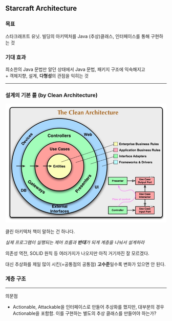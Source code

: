 ## Starcraft Architecture

### 목표

스타크래프트 유닛. 빌딩의 아키텍처를 Java (추상)클래스, 인터페이스를 통해 구현하는 것

### 기대 효과

최소한의 Java 문법만 알던 상태에서 Java 문법, 패키지 구조에 익숙해지고  
\+ 객체지향, 설계, **다형성**의 관점을 익히는 것


---

### 설계의 기본 룰 (by Clean Architecture)

![](static/CleanArchitecture.jpg)



클린 아키텍처 책이 말하는 건 하나다. 

_실제 프로그램이 실행되는 제어 흐름과 **반대**가 되게 계층을 나눠서 설계하라_

의존성 역전, SOLID 원칙 등 여러가지가 나오지만 아직 거기까진 잘 모르겠다.

대신 추상화를 제일 많이 시킨(=공통점의 공통점) **고수준**일수록 변화가 있으면 안 된다.



### 계층 구조



---

의문점

- Actionable, Attackable을 인터페이스로 만들어 추상화를 했지만, 대부분의 경우 Actionable을 포함함. 이를 구현하는 별도의 추상 클래스를 만들어야 하는가?